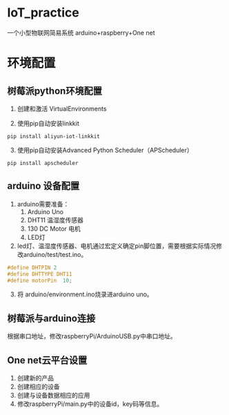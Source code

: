 # IoT_practice
一个小型物联网简易系统 arduino+raspberry+One net 
# 环境配置
## 树莓派python环境配置

1. 创建和激活 VirtualEnvironments

2. 使用pip自动安装linkkit

`pip install aliyun-iot-linkkit`

3. 使用pip自动安装Advanced Python Scheduler（APScheduler）

`pip install apscheduler`

## arduino 设备配置
1. arduino需要准备：
    1. Arduino Uno
    2. DHT11 温湿度传感器
    3. 130 DC Motor 电机
    4. LED灯
2. led灯、温湿度传感器、电机通过宏定义确定pin脚位置，需要根据实际情况修改arduino/test/test.ino。
```c
#define DHTPIN 2     
#define DHTTYPE DHT11   
#define motorPin  10;   
```
3. 将 arduino/environment.ino烧录进arduino uno。

## 树莓派与arduino连接
根据串口地址，修改raspberryPi/ArduinoUSB.py中串口地址。

## One net云平台设置

1. 创建新的产品
2. 创建相应的设备
3. 创建与设备数据相应的应用
4. 修改raspberryPi/main.py中的设备id，key码等信息。